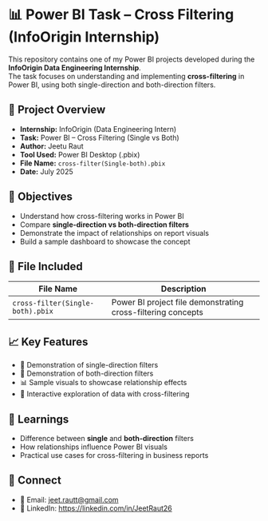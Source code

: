 # 📊 Power BI Task – Cross Filtering (InfoOrigin Internship)

This repository contains one of my Power BI projects developed during the **InfoOrigin Data Engineering Internship**.  
The task focuses on understanding and implementing **cross-filtering** in Power BI, using both single-direction and both-direction filters.

## 🧠 Project Overview 
 
- **Internship:** InfoOrigin (Data Engineering Intern) 
- **Task:** Power BI – Cross Filtering (Single vs Both)  
- **Author:** Jeetu Raut  
- **Tool Used:** Power BI Desktop (.pbix)  
- **File Name:** `cross-filter(Single-both).pbix`  
- **Date:** July 2025  

## 📌 Objectives 

- Understand how cross-filtering works in Power BI  
- Compare **single-direction vs both-direction filters**  
- Demonstrate the impact of relationships on report visuals  
- Build a sample dashboard to showcase the concept  

## 📁 File Included

| File Name                       | Description                                           |
|--------------------------------|-------------------------------------------------------|
| `cross-filter(Single-both).pbix` | Power BI project file demonstrating cross-filtering concepts |

## 📈 Key Features

- 🔄 Demonstration of single-direction filters  
- 🔄 Demonstration of both-direction filters  
- 📊 Sample visuals to showcase relationship effects  
- 🧭 Interactive exploration of data with cross-filtering  


## 🧠 Learnings

- Difference between **single** and **both-direction** filters  
- How relationships influence Power BI visuals  
- Practical use cases for cross-filtering in business reports  

## 🔗 Connect

- 📧 Email: jeet.rautt@gmail.com
- 🔗 LinkedIn: https://linkedin.com/in/JeetRaut26
